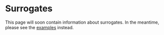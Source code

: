 # Surrogates

This page will soon contain information about surrogates.
In the meantime, please see the [examples](../../examples/examples) instead.